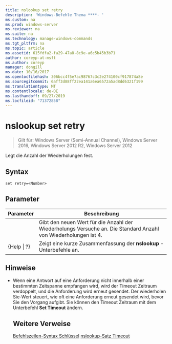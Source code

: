 ```yaml
---
title: nslookup set retry
description: 'Windows-Befehle Thema ****- '
ms.custom: na
ms.prod: windows-server
ms.reviewer: na
ms.suite: na
ms.technology: manage-windows-commands
ms.tgt_pltfrm: na
ms.topic: article
ms.assetid: 615fdfa2-fa29-47a8-8c9e-a6c5b45b3b71
author: coreyp-at-msft
ms.author: coreyp
manager: dongill
ms.date: 10/16/2017
ms.openlocfilehash: 306bcc4f5e7ac98767c3c2e274100cf917874a8e
ms.sourcegitcommit: 6aff3d88ff22ea141a6ea6572a5ad8dd6321f199
ms.translationtype: MT
ms.contentlocale: de-DE
ms.lasthandoff: 09/27/2019
ms.locfileid: "71372858"
---
```

# <a name="nslookup-set-retry"></a>nslookup set retry

>Gilt für: Windows Server (Semi-Annual Channel), Windows Server 2016, Windows Server 2012 R2, Windows Server 2012

Legt die Anzahl der Wiederholungen fest.
## <a name="syntax"></a>Syntax
```
set retry=<Number>
```
## <a name="parameters"></a>Parameter

|    Parameter    |                                      Beschreibung                                       |
|-----------------|----------------------------------------------------------------------------------------|
|    <Number>     | Gibt den neuen Wert für die Anzahl der Wiederholungs Versuche an. Die Standard Anzahl von Wiederholungen ist 4. |
| {Help &#124; ?} |                 Zeigt eine kurze Zusammenfassung der **nslookup** -Unterbefehle an.                  |

## <a name="remarks"></a>Hinweise
- Wenn eine Antwort auf eine Anforderung nicht innerhalb einer bestimmten Zeitspanne empfangen wird, wird der Timeout Zeitraum verdoppelt, und die Anforderung wird erneut gesendet. Der wiederholen Sie-Wert steuert, wie oft eine Anforderung erneut gesendet wird, bevor Sie den Vorgang aufgibt. Sie können den Timeout Zeitraum mit dem Unterbefehl **Set Timeout** ändern.
  ## <a name="additional-references"></a>Weitere Verweise
  [Befehlszeilen-Syntax Schlüssel](command-line-syntax-key.md)
  [nslookup-Satz Timeout](nslookup-set-timeout.md)
